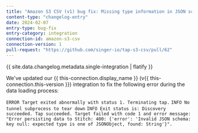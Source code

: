 ```yaml
---
title: "Amazon S3 CSV (v1) bug fix: Missing type information in JSON schema"
content-type: "changelog-entry"
date: 2024-02-07
entry-type: bug-fix
entry-category: integration
connection-id: amazon-s3-csv
connection-version: 1
pull-request: "https://github.com/singer-io/tap-s3-csv/pull/62"
---
```

{{ site.data.changelog.metadata.single-integration | flatify }}

We've updated our {{ this-connection.display_name }} (v{{ this-connection.this-version }}) integration to fix the following error during the data loading process:

`ERROR Target exited abnormally with status 1. Terminating tap.`
`INFO No tunnel subprocess to tear down`
`INFO Exit status is: Discovery succeeded. Tap succeeded. Target failed with code 1 and error message: "Error persisting data to Stitch: 400: {'error': 'Invalid JSON schema: key null: expected type is one of JSONObject, found: String'}".`
